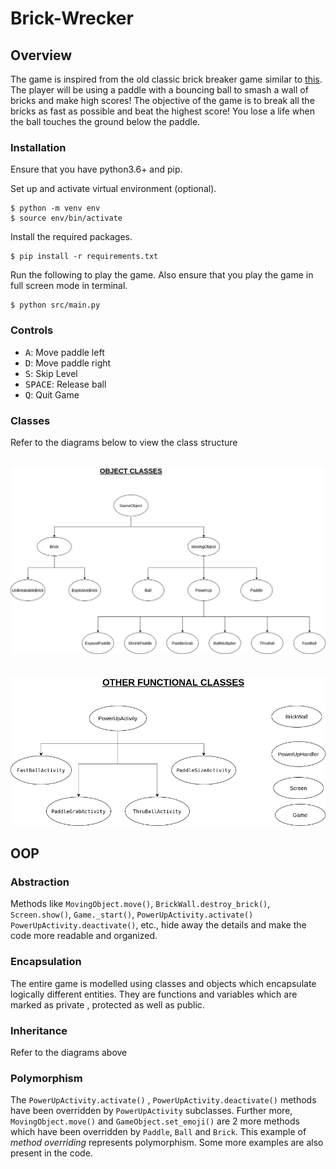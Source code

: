 # Brick-Wrecker

## Overview

The game is inspired from the old classic brick breaker game similar
to [this](https://www.youtube.com/watch?v=BXEk0IHzHOM). The player will be using a paddle with a
bouncing ball to smash a wall of bricks and make high scores! The objective of the game is to break
all the bricks as fast as possible and beat the highest score! You lose a life when the ball touches
the ground below the paddle.

### Installation

Ensure that you have python3.6+ and pip.

Set up and activate virtual environment (optional).

```shell
$ python -m venv env
$ source env/bin/activate
```

Install the required packages.

```shell
$ pip install -r requirements.txt
```

Run the following to play the game. Also ensure that you play the game in full screen mode in
terminal.

```shell
$ python src/main.py
```



### Controls

- <kbd>A</kbd>: Move paddle left
- <kbd>D</kbd>: Move paddle right
- <kbd>S</kbd>: Skip Level
- <kbd>SPACE</kbd>: Release ball
- <kbd>Q</kbd>: Quit Game

### Classes

Refer to the diagrams below to view the class structure

\
![Class structure](./images/classes1.png) \
\
\
![Class structure](./images/classes2.png)

## OOP

### Abstraction

Methods like `MovingObject.move()`, `BrickWall.destroy_brick()`, `Screen.show()`, `Game._start()`,
`PowerUpActivity.activate()`
`PowerUpActivity.deactivate()`, etc., hide away the details and make the code more readable and
organized.

### Encapsulation

The entire game is modelled using classes and objects which encapsulate logically different
entities. They are functions and variables which are marked as private , protected as well as
public.

### Inheritance

Refer to the diagrams above

### Polymorphism

The `PowerUpActivity.activate()` , `PowerUpActivity.deactivate()` methods have been overridden
by `PowerUpActivity` subclasses. Further more, `MovingObject.move()` and `GameObject.set_emoji()`
are 2 more methods which have been overridden by `Paddle`, `Ball` and `Brick`. This example of
*method overriding* represents polymorphism. Some more examples are also present in the code.